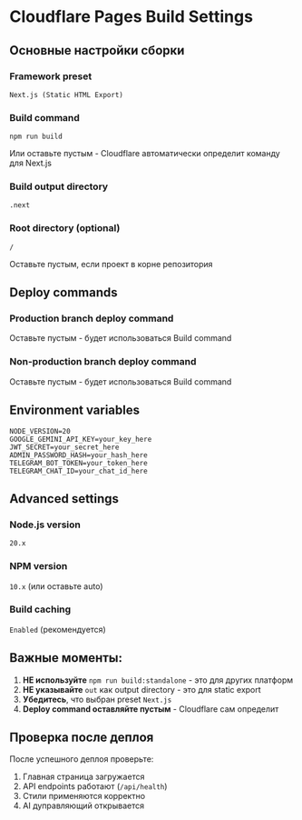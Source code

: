 # Cloudflare Pages Build Settings

## Основные настройки сборки

### Framework preset
`Next.js (Static HTML Export)`

### Build command
```
npm run build
```
Или оставьте пустым - Cloudflare автоматически определит команду для Next.js

### Build output directory
```
.next
```

### Root directory (optional)
```
/
```
Оставьте пустым, если проект в корне репозитория

## Deploy commands

### Production branch deploy command
Оставьте пустым - будет использоваться Build command

### Non-production branch deploy command  
Оставьте пустым - будет использоваться Build command

## Environment variables
```
NODE_VERSION=20
GOOGLE_GEMINI_API_KEY=your_key_here
JWT_SECRET=your_secret_here
ADMIN_PASSWORD_HASH=your_hash_here
TELEGRAM_BOT_TOKEN=your_token_here
TELEGRAM_CHAT_ID=your_chat_id_here
```

## Advanced settings

### Node.js version
`20.x`

### NPM version
`10.x` (или оставьте auto)

### Build caching
`Enabled` (рекомендуется)

## Важные моменты:

1. **НЕ используйте** `npm run build:standalone` - это для других платформ
2. **НЕ указывайте** `out` как output directory - это для static export
3. **Убедитесь**, что выбран preset `Next.js`
4. **Deploy command оставляйте пустым** - Cloudflare сам определит

## Проверка после деплоя

После успешного деплоя проверьте:
1. Главная страница загружается
2. API endpoints работают (`/api/health`)
3. Стили применяются корректно
4. AI дуправляющий открывается